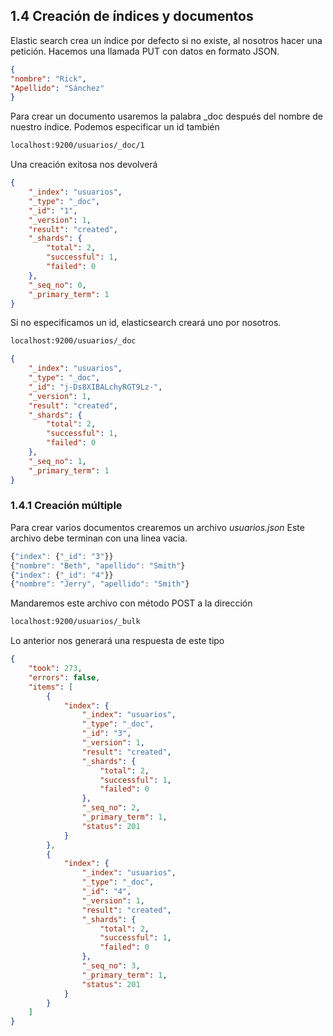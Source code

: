 ## 1.4 Creación de índices y documentos

Elastic search crea un índice por defecto si no existe, al nosotros
hacer una petición. Hacemos una llamada PUT con datos en formato JSON.

``` json
{
"nombre": "Rick",
"Apellido": "Sánchez"
}
```

Para crear un documento usaremos la palabra \_doc después del nombre de
nuestro índice. Podemos especificar un id también

``` bash
localhost:9200/usuarios/_doc/1
```

Una creación exitosa nos devolverá

``` json
{
    "_index": "usuarios",
    "_type": "_doc",
    "_id": "1",
    "_version": 1,
    "result": "created",
    "_shards": {
        "total": 2,
        "successful": 1,
        "failed": 0
    },
    "_seq_no": 0,
    "_primary_term": 1
}
```

Si no especificamos un id, elasticsearch creará uno por nosotros.

``` bash
localhost:9200/usuarios/_doc
```

``` json
{
    "_index": "usuarios",
    "_type": "_doc",
    "_id": "j-Ds8XIBALchyRGT9Lz-",
    "_version": 1,
    "result": "created",
    "_shards": {
        "total": 2,
        "successful": 1,
        "failed": 0
    },
    "_seq_no": 1,
    "_primary_term": 1
}
```

### 1.4.1 Creación múltiple

Para crear varios documentos crearemos un archivo *usuarios.json* Este
archivo debe terminan con una linea vacia.

``` javascript
{"index": {"_id": "3"}}
{"nombre": "Beth", "apellido": "Smith"}
{"index": {"_id": "4"}}
{"nombre": "Jerry", "apellido": "Smith"}
```

Mandaremos este archivo con método POST a la dirección

``` bash
localhost:9200/usuarios/_bulk
```

Lo anterior nos generará una respuesta de este tipo

``` json
{
    "took": 273,
    "errors": false,
    "items": [
        {
            "index": {
                "_index": "usuarios",
                "_type": "_doc",
                "_id": "3",
                "_version": 1,
                "result": "created",
                "_shards": {
                    "total": 2,
                    "successful": 1,
                    "failed": 0
                },
                "_seq_no": 2,
                "_primary_term": 1,
                "status": 201
            }
        },
        {
            "index": {
                "_index": "usuarios",
                "_type": "_doc",
                "_id": "4",
                "_version": 1,
                "result": "created",
                "_shards": {
                    "total": 2,
                    "successful": 1,
                    "failed": 0
                },
                "_seq_no": 3,
                "_primary_term": 1,
                "status": 201
            }
        }
    ]
}
```

